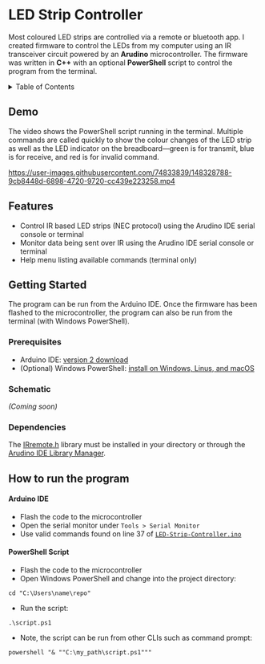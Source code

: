 # LED Strip Controller

Most coloured LED strips are controlled via a remote or bluetooth app. I created firmware to control the LEDs from my computer using an IR transceiver circuit powered by an **Arudino** microcontroller. The firmware was written in **C++** with an optional **PowerShell** script to control the program from the terminal.

<!-- TABLE OF CONTENTS -->
<details>
  <summary>Table of Contents</summary>
  <ol>
    <li><a href="#demo">Demo</a></li>
    <li>
      <a href="#features">Features</a>
    </li>
    <li>
      <a href="#getting-started">Getting Started</a>
      <ul>
        <li><a href="#prerequisites">Prerequisites</a></li>
        <li><a href="#schematic">Schematic</a></li>
        <li><a href="#dependencies">Dependencies</a></li>
        <li><a href="#how-to-run-the-program">How to run the program</a></li>
      </ul>
    </li>
  </ol>
</details>

## Demo

The video shows the PowerShell script running in the terminal. Multiple commands are called quickly to show the colour changes of the LED strip as well as the LED indicator on the breadboard—green is for transmit, blue is for receive, and red is for invalid command.

https://user-images.githubusercontent.com/74833839/148328788-9cb8448d-6898-4720-9720-cc439e223258.mp4

## Features

- Control IR based LED strips (NEC protocol) using the Arudino IDE serial console or terminal
- Monitor data being sent over IR using the Arudino IDE serial console or terminal
- Help menu listing available commands (terminal only)

## Getting Started

The program can be run from the Arduino IDE. Once the firmware has been flashed to the microcontroller, the program can also be run from the terminal (with Windows PowerShell).

### Prerequisites

- Arduino IDE: [version 2 download](https://www.arduino.cc/en/software)
- (Optional) Windows PowerShell: [install on Windows, Linus, and macOS](https://docs.microsoft.com/en-us/powershell/scripting/install/installing-powershell?view=powershell-7.2)

### Schematic

*(Coming soon)*

### Dependencies
The [IRremote.h](https://github.com/Arduino-IRremote/Arduino-IRremote) library must be installed in your directory or through the [Arudino IDE Library Manager](https://docs.arduino.cc/software/ide-v1/tutorials/installing-libraries).

## How to run the program

#### Arduino IDE

- Flash the code to the microcontroller
- Open the serial monitor under `Tools > Serial Monitor`
- Use valid commands found on line 37 of [`LED-Strip-Controller.ino`](https://github.com/MatthewChow03/LED-Strip-Controller/blob/main/LED-Strip-Controller.ino)

#### PowerShell Script

- Flash the code to the microcontroller
- Open Windows PowerShell and change into the project directory:
```
cd "C:\Users\name\repo"
```
- Run the script:

```
.\script.ps1
```
- Note, the script can be run from other CLIs such as command prompt:
```
powershell "& ""C:\my_path\script.ps1"""
```
